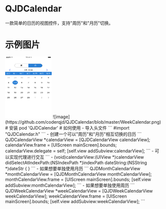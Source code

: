 # QJDCalendar
一款简单的日历的视图控件，支持"周历"和"月历"切换。
# 示例图片
<img src="https://github.com/coderqjd/QJDCalendar/blob/master/MonthCalendar.png" width="150" height="200" alt="图片描述文字"/>
![image](https://github.com/coderqjd/QJDCalendar/blob/master/WeekCalendar.png)
# 安装
pod 'QJDCalendar'
# 如何使用
- 导入头文件
```
#import "QJDCalendar.h"
```
- 创建一个可以"周历"和"月历"相互切换的日历
```
    QJDCalendarView *calendarView = [QJDCalendarView calendarView];
    calendarView.frame = [UIScreen mainScreen].bounds;
    calendarView.delegate = self;
    [self.view addSubview:calendarView];
```
- 可以实现代理进行交互
```
- (void)calendarView:(UIView *)calendarView didSelectAtIndexPath:(NSIndexPath *)indexPath dateString:(NSString *)dateStr {
}
```
- 如果想要单独使用月历
```
    QJDMonthCalendarView *monthCalendarView = [QJDMonthCalendarView monthCalendarView];
    monthCalendarView.frame = [UIScreen mainScreen].bounds;
    [self.view addSubview:monthCalendarView];
```
- 如果想要单独使用周历
```
    QJDWeekCalendarView *weekCalendarView = [QJDWeekCalendarView weekCalendarView];
    weekCalendarView.frame = [UIScreen mainScreen].bounds;
    [self.view addSubview:weekCalendarView];
```
